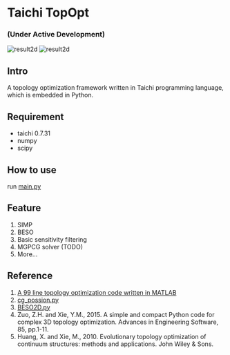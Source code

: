 # Taichi TopOpt 

### (Under Active Development)
![result2d](./img/result2d.png)
![result2d](./img/beso_2d.png)
## Intro
A topology optimization framework written in Taichi programming language, which is embedded in Python.
## Requirement 
+ taichi 0.7.31
+ numpy
+ scipy
## How to use
run [main.py](simp.py)

## Feature
1. SIMP
2. BESO
3. Basic sensitivity filtering 
4. MGPCG solver (TODO)
5. More...

## Reference
1. [A 99 line topology optimization code written in MATLAB](https://www.topopt.mek.dtu.dk/apps-and-software/a-99-line-topology-optimization-code-written-in-matlab)
2. [cg_possion.py](https://github.com/houkensjtu/taichi-experiment/blob/master/homework-1/cg_possion.py)
3. [BESO2D.py](https://github.com/ToddyXuTao/BESO-for-2D)
4. Zuo, Z.H. and Xie, Y.M., 2015. A simple and compact Python code for complex 3D topology optimization. Advances in Engineering Software, 85, pp.1-11.
5. Huang, X. and Xie, M., 2010. Evolutionary topology optimization of continuum structures: methods and applications. John Wiley & Sons.
